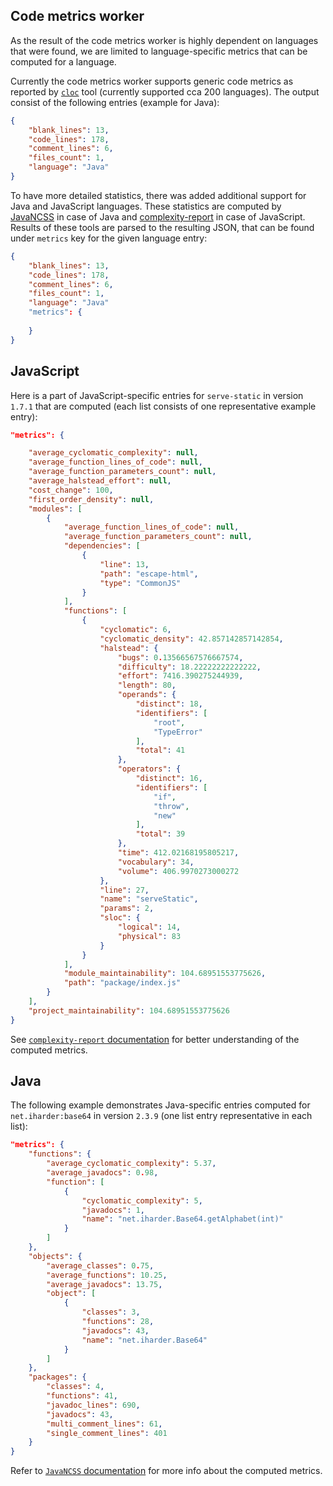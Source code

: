 Code metrics worker
-------------------

As the result of the code metrics worker is highly dependent on languages that were found, we are limited to language-specific metrics that can be computed for a language.

Currently the code metrics worker supports generic code metrics as reported by [`cloc`](https://github.com/AlDanial/cloc) tool (currently supported cca 200 languages). The output consist of the following entries (example for Java):

```json
{
    "blank_lines": 13,
    "code_lines": 178,
    "comment_lines": 6,
    "files_count": 1,
    "language": "Java"
}
```

To have more detailed statistics, there was added additional support for Java and JavaScript languages. These statistics are computed by [JavaNCSS](http://www.kclee.de/clemens/java/javancss/) in case of Java and [complexity-report](https://github.com/escomplex/complexity-report) in case of JavaScript. Results of these tools are parsed to the resulting JSON, that can be found under `metrics` key for the given language entry:

```json
{
    "blank_lines": 13,
    "code_lines": 178,
    "comment_lines": 6,
    "files_count": 1,
    "language": "Java"
    "metrics": {
    
    }
}
```

## JavaScript

Here is a part of JavaScript-specific entries for `serve-static` in version `1.7.1` that are computed (each list consists of one representative example entry):

```json
"metrics": {

    "average_cyclomatic_complexity": null,
    "average_function_lines_of_code": null,
    "average_function_parameters_count": null,
    "average_halstead_effort": null,
    "cost_change": 100,
    "first_order_density": null,
    "modules": [
        {
            "average_function_lines_of_code": null,
            "average_function_parameters_count": null,
            "dependencies": [
                {
                    "line": 13,
                    "path": "escape-html",
                    "type": "CommonJS"
                }
            ],
            "functions": [
                {
                    "cyclomatic": 6,
                    "cyclomatic_density": 42.857142857142854,
                    "halstead": {
                        "bugs": 0.13566567576667574,
                        "difficulty": 18.22222222222222,
                        "effort": 7416.390275244939,
                        "length": 80,
                        "operands": {
                            "distinct": 18,
                            "identifiers": [
                                "root",
                                "TypeError"
                            ],
                            "total": 41
                        },
                        "operators": {
                            "distinct": 16,
                            "identifiers": [
                                "if",
                                "throw",
                                "new"
                            ],
                            "total": 39
                        },
                        "time": 412.02168195805217,
                        "vocabulary": 34,
                        "volume": 406.9970273000272
                    },
                    "line": 27,
                    "name": "serveStatic",
                    "params": 2,
                    "sloc": {
                        "logical": 14,
                        "physical": 83
                    }
                }
            ],
            "module_maintainability": 104.68951553775626,
            "path": "package/index.js"
        }
    ],
    "project_maintainability": 104.68951553775626
}
```

See [`complexity-report` documentation](https://github.com/escomplex/escomplex/blob/master/README.md) for better understanding of the computed metrics.


## Java

The following example demonstrates Java-specific entries computed for `net.iharder:base64` in version `2.3.9` (one list entry representative in each list):

```json
"metrics": {
    "functions": {
        "average_cyclomatic_complexity": 5.37,
        "average_javadocs": 0.98,
        "function": [
            {
                "cyclomatic_complexity": 5,
                "javadocs": 1,
                "name": "net.iharder.Base64.getAlphabet(int)"
            }
        ]
    },
    "objects": {
        "average_classes": 0.75,
        "average_functions": 10.25,
        "average_javadocs": 13.75,
        "object": [
            {
                "classes": 3,
                "functions": 28,
                "javadocs": 43,
                "name": "net.iharder.Base64"
            }
        ]
    },
    "packages": {
        "classes": 4,
        "functions": 41,
        "javadoc_lines": 690,
        "javadocs": 43,
        "multi_comment_lines": 61,
        "single_comment_lines": 401
    }
}
```

Refer to [`JavaNCSS` documentation](http://www.kclee.de/clemens/java/javancss/#specification) for more info about the computed metrics.
